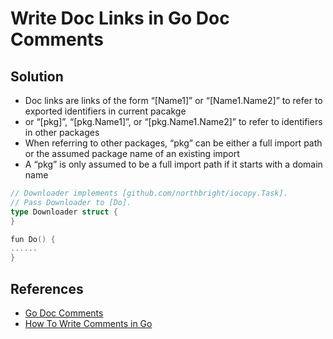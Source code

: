 # Write Doc Links in Go Doc Comments

## Solution
* Doc links are links of the form “[Name1]” or “[Name1.Name2]” to refer to exported identifiers in current pacakge
* or “[pkg]”, “[pkg.Name1]”, or “[pkg.Name1.Name2]” to refer to identifiers in other packages
* When referring to other packages, “pkg” can be either a full import path or the assumed package name of an existing import
* A “pkg” is only assumed to be a full import path if it starts with a domain name

```go
// Downloader implements [github.com/northbright/iocopy.Task].
// Pass Downloader to [Do].
type Downloader struct {
}

fun Do() {
......
}
```

## References
* [Go Doc Comments](https://go.dev/doc/comment)
* [How To Write Comments in Go](https://www.digitalocean.com/community/tutorials/how-to-write-comments-in-go)
